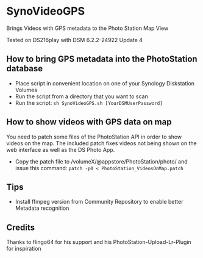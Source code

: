 # SynoVideoGPS
Brings Videos with GPS metadata to the Photo Station Map View

Tested on DS216play with DSM 6.2.2-24922 Update 4

How to bring GPS metadata into the PhotoStation database
-------------
- Place script in convenient location on one of your Synology Diskstation Volumes
- Run the script from a directory that you want to scan
- Run the script: `sh SynoVideoGPS.sh [YourDSMUserPassword]`

How to show videos with GPS data on map
-------------
You need to patch some files of the PhotoStation API in order to show videos on the map.
The included patch fixes videos not being shown on the web interface as well as the DS Photo App.
- Copy the patch file to /volumeX/@appstore/PhotoStation/photo/ and issue this command:
`patch -p0 < PhotoStation_VideosOnMap.patch`

Tips
-------------
- Install ffmpeg version from Community Repository to enable better Metadata recognition

Credits
-------------
Thanks to flingo64 for his support and his PhotoStation-Upload-Lr-Plugin for inspiration
